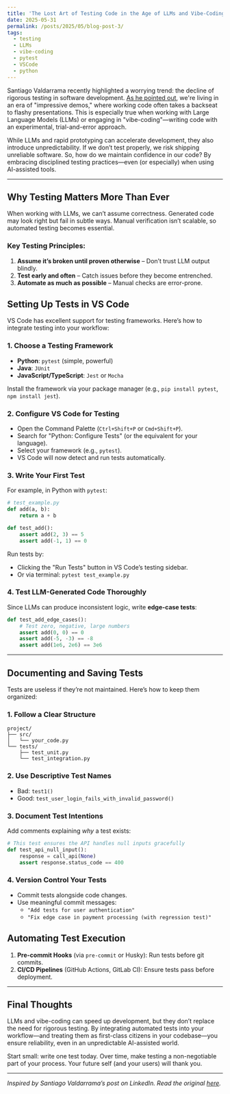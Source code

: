 ```yaml
---
title: 'The Lost Art of Testing Code in the Age of LLMs and Vibe-Coding'
date: 2025-05-31
permalink: /posts/2025/05/blog-post-3/
tags:
  - testing
  - LLMs
  - vibe-coding
  - pytest
  - VSCode
  - python
--- 
```


Santiago Valdarrama recently highlighted a worrying trend: the decline of rigorous testing in software development. [As he pointed out](https://www.linkedin.com/posts/svpino_theres-an-epidemic-of-people-building-software-activity-7326222829912211456-A06k/?utm_source=share&utm_medium=member_desktop&rcm=ACoAAAIsDd8BXWI_dI37Qu6FG4V1q4VYwEscMcc), we're living in an era of "impressive demos," where working code often takes a backseat to flashy presentations. This is especially true when working with Large Language Models (LLMs) or engaging in "vibe-coding"—writing code with an experimental, trial-and-error approach.  

While LLMs and rapid prototyping can accelerate development, they also introduce unpredictability. If we don’t test properly, we risk shipping unreliable software. So, how do we maintain confidence in our code? By embracing disciplined testing practices—even (or especially) when using AI-assisted tools.  

---
## Why Testing Matters More Than Ever  

When working with LLMs, we can’t assume correctness. Generated code may look right but fail in subtle ways. Manual verification isn’t scalable, so automated testing becomes essential.  

### Key Testing Principles:  
1. **Assume it’s broken until proven otherwise** – Don’t trust LLM output blindly.  
2. **Test early and often** – Catch issues before they become entrenched.  
3. **Automate as much as possible** – Manual checks are error-prone.  

## Setting Up Tests in VS Code  

VS Code has excellent support for testing frameworks. Here’s how to integrate testing into your workflow:  

### 1. Choose a Testing Framework  
- **Python**: `pytest` (simple, powerful)  
- **Java**: `JUnit`  
- **JavaScript/TypeScript**: `Jest` or `Mocha`  

Install the framework via your package manager (e.g., `pip install pytest`, `npm install jest`).  

### 2. Configure VS Code for Testing  
- Open the Command Palette (`Ctrl+Shift+P` or `Cmd+Shift+P`).  
- Search for "Python: Configure Tests" (or the equivalent for your language).  
- Select your framework (e.g., `pytest`).  
- VS Code will now detect and run tests automatically.  

### 3. Write Your First Test  
For example, in Python with `pytest`:  
```python
# test_example.py  
def add(a, b):  
    return a + b  

def test_add():  
    assert add(2, 3) == 5  
    assert add(-1, 1) == 0  
```  
Run tests by:  
- Clicking the "Run Tests" button in VS Code’s testing sidebar.  
- Or via terminal: `pytest test_example.py`  

### 4. Test LLM-Generated Code Thoroughly  
Since LLMs can produce inconsistent logic, write **edge-case tests**:  
```python
def test_add_edge_cases():  
    # Test zero, negative, large numbers  
    assert add(0, 0) == 0  
    assert add(-5, -3) == -8  
    assert add(1e6, 2e6) == 3e6  
```  
---
## Documenting and Saving Tests  

Tests are useless if they’re not maintained. Here’s how to keep them organized:  

### 1. Follow a Clear Structure  
```
project/  
├── src/  
│   └── your_code.py  
└── tests/  
    ├── test_unit.py  
    └── test_integration.py  
```  

### 2. Use Descriptive Test Names  
- Bad: `test1()`  
- Good: `test_user_login_fails_with_invalid_password()`  

### 3. Document Test Intentions  
Add comments explaining *why* a test exists:  
```python
# This test ensures the API handles null inputs gracefully  
def test_api_null_input():  
    response = call_api(None)  
    assert response.status_code == 400  
```  

### 4. Version Control Your Tests  
- Commit tests alongside code changes.  
- Use meaningful commit messages:  
  - `"Add tests for user authentication"`  
  - `"Fix edge case in payment processing (with regression test)"`  

## Automating Test Execution  

1. **Pre-commit Hooks** (via `pre-commit` or Husky): Run tests before git commits.  
2. **CI/CD Pipelines** (GitHub Actions, GitLab CI): Ensure tests pass before deployment.  

---
## Final Thoughts  

LLMs and vibe-coding can speed up development, but they don’t replace the need for rigorous testing. By integrating automated tests into your workflow—and treating them as first-class citizens in your codebase—you ensure reliability, even in an unpredictable AI-assisted world.  

Start small: write one test today. Over time, make testing a non-negotiable part of your process. Your future self (and your users) will thank you.  

---  
*Inspired by Santiago Valdarrama’s post on LinkedIn. Read the original [here](https://www.linkedin.com/...).*
